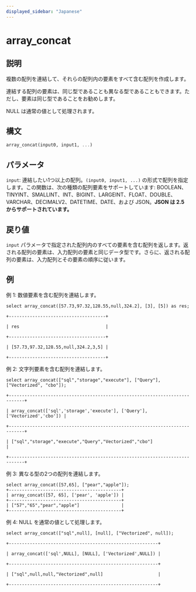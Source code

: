 ```yaml
---
displayed_sidebar: "Japanese"
---
```


# array_concat

## 説明

複数の配列を連結して、それらの配列内の要素をすべて含む配列を作成します。

連結する配列の要素は、同じ型であることも異なる型であることもできます。ただし、要素は同じ型であることをお勧めします。

NULL は通常の値として処理されます。

## 構文

```Haskell
array_concat(input0, input1, ...)
```

## パラメータ

`input`: 連結したい1つ以上の配列。`(input0, input1, ...)` の形式で配列を指定します。この関数は、次の種類の配列要素をサポートしています: BOOLEAN、TINYINT、SMALLINT、INT、BIGINT、LARGEINT、FLOAT、DOUBLE、VARCHAR、DECIMALV2、DATETIME、DATE、および JSON。**JSON は 2.5 からサポートされています。**

## 戻り値

`input` パラメータで指定された配列内のすべての要素を含む配列を返します。返される配列の要素は、入力配列の要素と同じデータ型です。さらに、返される配列の要素は、入力配列とその要素の順序に従います。

## 例

例 1: 数値要素を含む配列を連結します。

```plaintext
select array_concat([57.73,97.32,128.55,null,324.2], [3], [5]) as res;

+-------------------------------------+

| res                                 |

+-------------------------------------+

| [57.73,97.32,128.55,null,324.2,3,5] |

+-------------------------------------+
```

例 2: 文字列要素を含む配列を連結します。

```plaintext
select array_concat(["sql","storage","execute"], ["Query"], ["Vectorized", "cbo"]);

+----------------------------------------------------------------------------+

| array_concat(['sql','storage','execute'], ['Query'], ['Vectorized','cbo']) |

+----------------------------------------------------------------------------+

| ["sql","storage","execute","Query","Vectorized","cbo"]                     |

+----------------------------------------------------------------------------+
```

例 3: 異なる型の2つの配列を連結します。

```plaintext
select array_concat([57,65], ["pear","apple"]);
+-------------------------------------------+
| array_concat([57, 65], ['pear', 'apple']) |
+-------------------------------------------+
| ["57","65","pear","apple"]                |
+-------------------------------------------+
```

例 4: NULL を通常の値として処理します。

```plaintext
select array_concat(["sql",null], [null], ["Vectorized", null]);

+---------------------------------------------------------+

| array_concat(['sql',NULL], [NULL], ['Vectorized',NULL]) |

+---------------------------------------------------------+

| ["sql",null,null,"Vectorized",null]                     |

+---------------------------------------------------------+
```